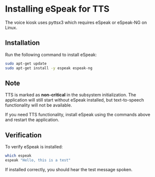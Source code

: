 # Installing eSpeak for TTS

The voice kiosk uses pyttsx3 which requires eSpeak or eSpeak-NG on Linux.

## Installation

Run the following command to install eSpeak:

```bash
sudo apt-get update
sudo apt-get install -y espeak espeak-ng
```

## Note

TTS is marked as **non-critical** in the subsystem initialization. The application will still start without eSpeak installed, but text-to-speech functionality will not be available.

If you need TTS functionality, install eSpeak using the commands above and restart the application.

## Verification

To verify eSpeak is installed:

```bash
which espeak
espeak "Hello, this is a test"
```

If installed correctly, you should hear the test message spoken.
